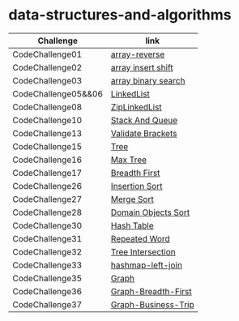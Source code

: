 # data-structures-and-algorithms

| Challenge           | link                                                                                                  |
|---------------------|-------------------------------------------------------------------------------------------------------|
| CodeChallenge01     | [array-reverse](./ArrayReverse/README.md)                                                             |
| CodeChallenge02     | [array insert shift](./array-insert-shift/README.md)                                                  |
| CodeChallenge03     | [array binary search](./array-binary-search/README.md)                                                |
| CodeChallenge05&&06 | [LinkedList](./linkedlist/README.md)                                                                  |
| CodeChallenge08     | [ZipLinkedList](./linkedlist/README-linked-list-zip.md)                                               |
| CodeChallenge10     | [Stack And Queue](./linkedlist/README%20Stack%20And%20Queue.md)                                       |
| CodeChallenge13     | [Validate Brackets](./linkedlist/README-validateBrackets.md)                                          |
| CodeChallenge15     | [Tree](./trees/README.md)                                                                             |
| CodeChallenge16     | [Max Tree](./trees/MaxTree.md)                                                                        |
| CodeChallenge17     | [Breadth First](./trees/BreadthFirst.md)                                                              |
| CodeChallenge26     | [Insertion Sort](./sorting/app/src/main/java/sorting/app/insertion/README.md)                         |
| CodeChallenge27     | [Merge Sort](./sorting/app/src/main/java/sorting/app/merge/README.md)                                 |
| CodeChallenge28     | [Domain Objects Sort](./sorting/app/src/main/java/sorting/app/sortDomainObjects/README.md)            |
| CodeChallenge30     | [Hash Table](./hashTable/app/src/main/java/hashtable/app/README.md)                                   |
| CodeChallenge31     | [Repeated Word](./hashTable/app/src/main/java/hashtable/app/RepeatedWordReadme.md)                    |
| CodeChallenge32     | [Tree Intersection](./hashTable/app/src/main/java/hashtable/app/TreeIntersection/TreeIntersection.md) |
| CodeChallenge33     | [hashmap-left-join](./hashTable/app/src/main/java/hashtable/app/LeftJoinReadme.md)                    |
| CodeChallenge35     | [Graph](./graph/README.md)                                                                            |
| CodeChallenge36     | [Graph-Breadth-First](./graph/README-graph-breadth-first.md)                                          |
| CodeChallenge37     | [Graph-Business-Trip](./graph/Readme-graph-business-trip.md)                                          |
